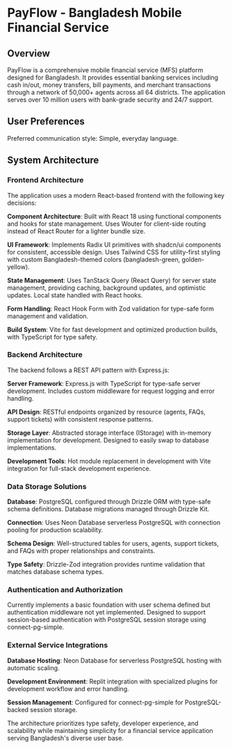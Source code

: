 # PayFlow - Bangladesh Mobile Financial Service

## Overview

PayFlow is a comprehensive mobile financial service (MFS) platform designed for Bangladesh. It provides essential banking services including cash in/out, money transfers, bill payments, and merchant transactions through a network of 50,000+ agents across all 64 districts. The application serves over 10 million users with bank-grade security and 24/7 support.

## User Preferences

Preferred communication style: Simple, everyday language.

## System Architecture

### Frontend Architecture
The application uses a modern React-based frontend with the following key decisions:

**Component Architecture**: Built with React 18 using functional components and hooks for state management. Uses Wouter for client-side routing instead of React Router for a lighter bundle size.

**UI Framework**: Implements Radix UI primitives with shadcn/ui components for consistent, accessible design. Uses Tailwind CSS for utility-first styling with custom Bangladesh-themed colors (bangladesh-green, golden-yellow).

**State Management**: Uses TanStack Query (React Query) for server state management, providing caching, background updates, and optimistic updates. Local state handled with React hooks.

**Form Handling**: React Hook Form with Zod validation for type-safe form management and validation.

**Build System**: Vite for fast development and optimized production builds, with TypeScript for type safety.

### Backend Architecture
The backend follows a REST API pattern with Express.js:

**Server Framework**: Express.js with TypeScript for type-safe server development. Includes custom middleware for request logging and error handling.

**API Design**: RESTful endpoints organized by resource (agents, FAQs, support tickets) with consistent response patterns.

**Storage Layer**: Abstracted storage interface (IStorage) with in-memory implementation for development. Designed to easily swap to database implementations.

**Development Tools**: Hot module replacement in development with Vite integration for full-stack development experience.

### Data Storage Solutions
**Database**: PostgreSQL configured through Drizzle ORM with type-safe schema definitions. Database migrations managed through Drizzle Kit.

**Connection**: Uses Neon Database serverless PostgreSQL with connection pooling for production scalability.

**Schema Design**: Well-structured tables for users, agents, support tickets, and FAQs with proper relationships and constraints.

**Type Safety**: Drizzle-Zod integration provides runtime validation that matches database schema types.

### Authentication and Authorization
Currently implements a basic foundation with user schema defined but authentication middleware not yet implemented. Designed to support session-based authentication with PostgreSQL session storage using connect-pg-simple.

### External Service Integrations
**Database Hosting**: Neon Database for serverless PostgreSQL hosting with automatic scaling.

**Development Environment**: Replit integration with specialized plugins for development workflow and error handling.

**Session Management**: Configured for connect-pg-simple for PostgreSQL-backed session storage.

The architecture prioritizes type safety, developer experience, and scalability while maintaining simplicity for a financial service application serving Bangladesh's diverse user base.